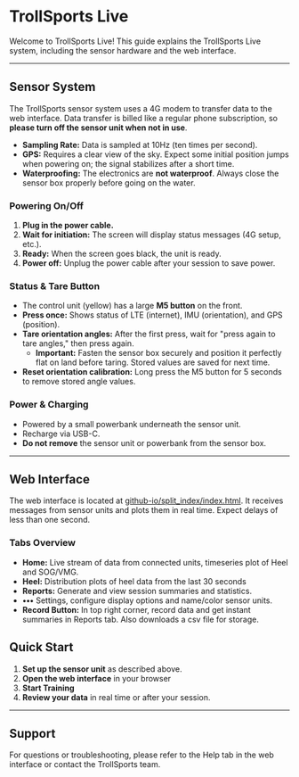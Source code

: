 # TrollSports Live

Welcome to TrollSports Live! This guide explains the TrollSports Live system, including the sensor hardware and the web interface.

---

## Sensor System

The TrollSports sensor system uses a 4G modem to transfer data to the web interface. Data transfer is billed like a regular phone subscription, so **please turn off the sensor unit when not in use**.

- **Sampling Rate:** Data is sampled at 10Hz (ten times per second).
- **GPS:** Requires a clear view of the sky. Expect some initial position jumps when powering on; the signal stabilizes after a short time.
- **Waterproofing:** The electronics are **not waterproof**. Always close the sensor box properly before going on the water.

### Powering On/Off

1. **Plug in the power cable.**
2. **Wait for initiation:** The screen will display status messages (4G setup, etc.).
3. **Ready:** When the screen goes black, the unit is ready.
4. **Power off:** Unplug the power cable after your session to save power.

### Status & Tare Button

- The control unit (yellow) has a large **M5 button** on the front.
- **Press once:** Shows status of LTE (internet), IMU (orientation), and GPS (position).
- **Tare orientation angles:** After the first press, wait for "press again to tare angles," then press again.  
  - **Important:** Fasten the sensor box securely and position it perfectly flat on land before taring. Stored values are saved for next time.
- **Reset orientation calibration:** Long press the M5 button for 5 seconds to remove stored angle values.

### Power & Charging

- Powered by a small powerbank underneath the sensor unit.
- Recharge via USB-C.
- **Do not remove** the sensor unit or powerbank from the sensor box.

---

## Web Interface

The web interface is located at [github-io/split_index/index.html](https://eirikese.github.io/tsp/). It receives messages from sensor units and plots them in real time. Expect delays of less than one second.

### Tabs Overview

- **Home:** Live stream of data from connected units, timeseries plot of Heel and SOG/VMG.
- **Heel:** Distribution plots of heel data from the last 30 seconds
- **Reports:** Generate and view session summaries and statistics.
- **•••** Settings, configure display options and name/color sensor units.
- **Record Button:** In top right corner, record data and get instant summaries in Reports tab. Also downloads a csv file for storage.

## Quick Start

1. **Set up the sensor unit** as described above.
2. **Open the web interface** in your browser
3. **Start Training**
4. **Review your data** in real time or after your session.

---

## Support

For questions or troubleshooting, please refer to the Help tab in the web interface or contact the TrollSports team.
